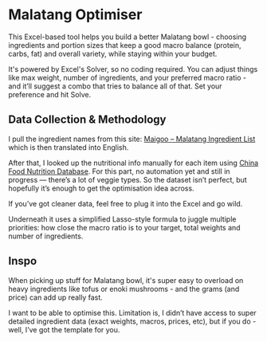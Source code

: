 # Malatang Optimiser

This Excel-based tool helps you build a better Malatang bowl - choosing ingredients and portion sizes that keep a good macro balance (protein, carbs, fat) and overall variety, while staying within your budget.

It's powered by Excel's Solver, so no coding required. You can adjust things like max weight, number of ingredients, and your preferred macro ratio - and it’ll suggest a combo that tries to balance all of that. Set your preference and hit Solve.

## Data Collection & Methodology

I pull the ingredient names from this site: [Maigoo – Malatang Ingredient List](https://m.maigoo.com/goomai/160395.html) which is then translated into English.

After that, I looked up the nutritional info manually for each item using
[China Food Nutrition Database](https://nlc.chinanutri.cn/fq/). For this part, no automation yet and still in progress — there’s a lot of veggie types. So the dataset isn’t perfect, but hopefully it’s enough to get the optimisation idea across.

If you’ve got cleaner data, feel free to plug it into the Excel and go wild.

Underneath it uses a simplified Lasso-style formula to juggle multiple priorities: how close the macro ratio is to your target, total weights and number of ingredients.

## Inspo

When picking up stuff for Malatang bowl, it's super easy to overload on heavy ingredients like tofus or enoki mushrooms - and the grams (and price) can add up really fast.

I want to be able to optimise this. Limitation is, I didn’t have access to super detailed ingredient data (exact weights, macros, prices, etc), but if you do - well, I’ve got the template for you.
